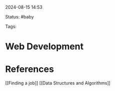 2024-08-15 14:53

Status: #baby 

Tags:

# Web Development


# References

[[Finding a job]]
[[Data Structures and Algorithms]]